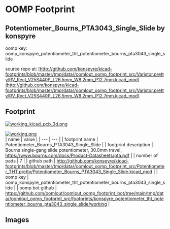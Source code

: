 # OOMP Footprint  
## Potentiometer_Bourns_PTA3043_Single_Slide  by konspyre  
  
oomp key: oomp_konspyre_potentiometer_tht_potentiometer_bourns_pta3043_single_slide  
  
source repo at: [http://github.com/konspyre/kicad-footprints/blob/master/tmp/data//oomlout_oomp_footprint_src/Varistor.pretty/RV_Rect_V25S440P_L26.5mm_W8.2mm_P12.7mm.kicad_mod](http://github.com/konspyre/kicad-footprints/blob/master/tmp/data//oomlout_oomp_footprint_src/Varistor.pretty/RV_Rect_V25S440P_L26.5mm_W8.2mm_P12.7mm.kicad_mod)  
## Footprint  
  
[![working_kicad_pcb_3d.png](working_kicad_pcb_3d_600.png)](working_kicad_pcb_3d.png)  
  
[![working.png](working_600.png)](working.png)  
| name | value | 
| --- | --- | 
| footprint name | Potentiometer_Bourns_PTA3043_Single_Slide | 
| footprint description | Bourns single-gang slide potentiometer, 30.0mm travel, https://www.bourns.com/docs/Product-Datasheets/pta.pdf | 
| number of pads | 7 | 
| github path | http://github.com/konspyre/kicad-footprints/blob/master/tmp/data//oomlout_oomp_footprint_src/Potentiometer_THT.pretty/Potentiometer_Bourns_PTA3043_Single_Slide.kicad_mod | 
| oomp key | oomp_konspyre_potentiometer_tht_potentiometer_bourns_pta3043_single_slide | 
| oomp bot github | https://github.com/oomlout/oomlout_oomp_footprint_bot/tree/main/tmp/data//oomlout_oomp_footprint_src/footprints/konspyre_potentiometer_tht_potentiometer_bourns_pta3043_single_slide/working | 
## Images  
